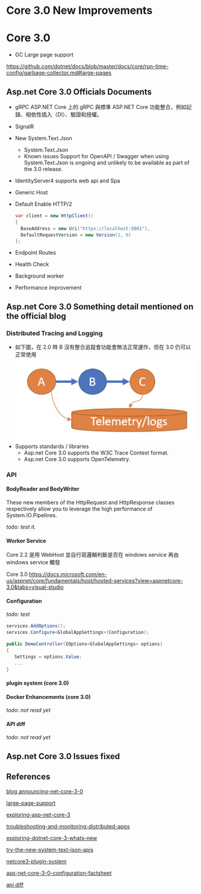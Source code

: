 # Core 3.0 New Improvements

# Core 3.0

* GC Large page support

https://github.com/dotnet/docs/blob/master/docs/core/run-time-config/garbage-collector.md#large-pages

## Asp.net Core 3.0 Officials Documents

* gRPC
  ASP.NET Core 上的 gRPC 與標準 ASP.NET Core 功能整合，例如記錄、相依性插入（DI）、驗證和授權。
* SignalR
* New System.Text.Json
  * System.Text.Json
  * Known issues
      Support for OpenAPI / Swagger when using System.Text.Json is ongoing and unlikely to be available as part of the 3.0 release.
* IdentityServer4 supports web api and Spa
* Generic Host
* Default Enable HTTP/2

  ```C#
  var client = new HttpClient() 
  {
    BaseAddress = new Uri("https://localhost:5001"),
    DefaultRequestVersion = new Version(2, 0)
  };
  ```

* Endpoint Routes
* Health Check
* Background worker
* Performance improvement

## Asp.net Core 3.0 Something detail mentioned on the official blog

### Distributed Tracing and Logging

* 如下圖，在 2.0 時 B 沒有整合追蹤會功能會無法正常運作，但在 3.0 仍可以正常使用
![core2break](images/a-picture-containing-object-description-automatic.png)
* Supports standards / libraries
  * Asp.net Core 3.0 supports the W3C Trace Context format.
  * Asp.net Core 3.0 supports OpenTelemetry.

### API

#### BodyReader and BodyWriter

These new members of the HttpRequest and HttpResponse classes respectively allow you to leverage the high performance of System.IO.Pipelines.

*todo: test it.*

#### Worker Service

Core 2.2 是用 WebHost 並自行寫邏輯判斷是否在 windows service 再由 windows service 觸發

Core 3.0 https://docs.microsoft.com/en-us/aspnet/core/fundamentals/host/hosted-services?view=aspnetcore-3.0&tabs=visual-studio

#### Configuration

*todo: test*

```C#
services.AddOptions();
services.Configure<GlobalAppSettings>(Configuration);
```

```C#
public DemoController(IOptions<GlobalAppSettings> options)
{
   Settings = options.Value;
   ...
}
```

#### plugin system (core 3.0)

#### Docker Enhancements (core 3.0)

*todo: not read yet*

#### API diff

*todo: not read yet*

## Asp.net Core 3.0 Issues fixed

## References

[blog announcing-net-core-3-0](https://devblogs.microsoft.com/dotnet/announcing-net-core-3-0/)

[large-page-support](https://docs.microsoft.com/zh-tw/windows/win32/memory/large-page-support)

[exploring-asp-net-core-3](https://andrewlock.net/series/exploring-asp-net-core-3/)

[troubleshooting-and-monitoring-distributed-apps](https://devblogs.microsoft.com/aspnet/improvements-in-net-core-3-0-for-troubleshooting-and-monitoring-distributed-apps/)

[exploring-dotnet-core-3-whats-new](https://auth0.com/blog/exploring-dotnet-core-3-whats-new/)

[try-the-new-system-text-json-apis](https://devblogs.microsoft.com/dotnet/try-the-new-system-text-json-apis/)

[netcore3-plugin-system](https://codetherapist.com/blog/netcore3-plugin-system/)

[asp-net-core-3-0-configuration-factsheet](https://www.red-gate.com/simple-talk/dotnet/net-development/asp-net-core-3-0-configuration-factsheet/)

[api diff](https://github.com/dotnet/core/tree/master/release-notes/3.0/api-diff)
